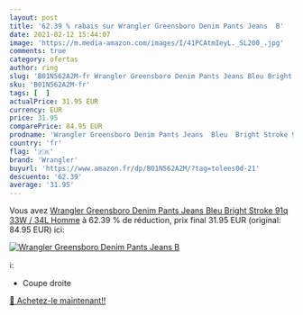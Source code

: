 ```yaml
---
layout: post
title: '62.39 % rabais sur Wrangler Greensboro Denim Pants Jeans  B'
date: 2021-02-12 15:44:07
image: 'https://m.media-amazon.com/images/I/41PCAtmIeyL._SL200_.jpg'
comments: true
category: ofertas
author: ring
slug: 'B01N562A2M-fr Wrangler Greensboro Denim Pants Jeans Bleu Bright Stroke...'
sku: 'B01N562A2M-fr'
tags: [  ]
actualPrice: 31.95 EUR
currency: EUR
price: 31.95
comparePrice: 84.95 EUR
prodname: 'Wrangler Greensboro Denim Pants Jeans  Bleu  Bright Stroke 91q   33W / 34L Homme'
country: 'fr'
flag: '🇫🇷'
brand: 'Wrangler'
buyurl: 'https://www.amazon.fr/dp/B01N562A2M/?tag=tolees0d-21'
descuento: '62.39'
average: '31.95'
---
```


Vous avez [Wrangler Greensboro Denim Pants Jeans  Bleu  Bright Stroke 91q   33W / 34L Homme](https://www.amazon.fr/dp/B01N562A2M/?tag=tolees0d-21)  à  62.39 % de réduction, prix final  31.95 EUR (original: 84.95 EUR) ici:

[![Wrangler Greensboro Denim Pants Jeans  B](https://m.media-amazon.com/images/I/41PCAtmIeyL._SL200_.jpg)](https://www.amazon.fr/dp/B01N562A2M/?tag=tolees0d-21)

ℹ️:

- Coupe droite

[🛒 Achetez-le maintenant!!](https://www.amazon.fr/dp/B01N562A2M/?tag=tolees0d-21)
